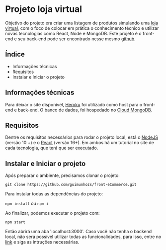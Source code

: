 # Projeto loja virtual

Objetivo do projeto era criar uma listagem de produtos simulando uma [loja virtual](https://app-ecommerce-front.herokuapp.com/), com o foco de colocar em prática o conhecimento técnico e utilizar novas tecnologias como React, Node e MongoDB.
Este projeto é o front-end e seu back-end pode ser encontrado nesse mesmo [github](https://github.com/guimunhozs/back-eCommerce).



## Índice
- Informações técnicas
- Requisitos
- Instalar e Iniciar o projeto


## Informações técnicas

Para deixar o site disponível, [Heroku]() foi utilizado como host para o front-end e back-end. O banco de dados, foi hospedado no [Cloud MongoDB](https://cloud.mongodb.com/). 


## Requisitos

Dentre os requisitos necessários para rodar o projeto local, está o [NodeJS](https://nodejs.org/en/) (versão 10 +) e o [React](https://pt-br.reactjs.org/) (versão 16+). Em ambos há um tutorial no site de cada tecnologia, que terá que ser executado.


## Instalar e Iniciar o projeto
Após preparar o ambiente, precisamos clonar o projeto:

``
git clone https://github.com/guimunhozs/front-eCommerce.git
``

Para instalar todas as dependências do projeto:

``npm install`` ou ``npm i``

Ao finalizar, podemos executar o projeto com:

``npm start``


Então abrirá uma aba 'localhost:3000'. Caso você não tenha o backend local, não será possível utilizar todas as funcionalidades, para isso, entre no [link](https://github.com/guimunhozs/back-eCommerce) e siga as intruções necessárias.

